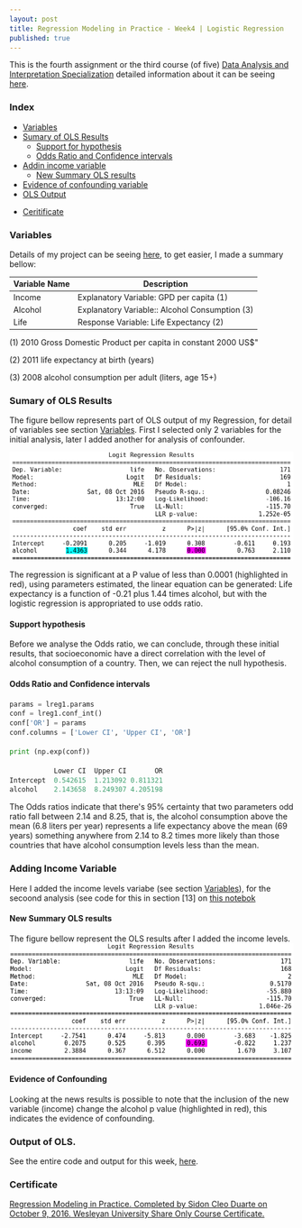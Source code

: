 ```yaml
---
layout: post
title: Regression Modeling in Practice - Week4 | Logistic Regression
published: true
---
```


This is the fourth assignment or the third course (of five)
[Data Analysis and Interpretation Specialization](https://www.coursera.org/specializations/data-analysis)
detailed information about it can be seeing [here](https://www.coursera.org/learn/data-visualization#).

### Index
+ [Variables](#variables)
+ [Sumary of OLS Results](#summary)
  + [Support for hypothesis](#support)
  + [Odds Ratio and Confidence intervals](#odds)
+ [Addin income variable](#add1)
  + [ New Summary OLS results](#new)
+ [Evidence of confounding variable](#evidence)
+ [OLS Output](#output)  
* [Ceritificate](#certificate)

### <a name = "variables"></a>Variables

Details of my project can be seeing
[here](https://sidon.github.io/data-visualization-week1/), to get easier, I made a summary bellow:

|Variable Name|Description|
|-------------|-----------|
|Income       |Explanatory Variable: GPD per capita (1)|
|Alcohol      |Explanatory Variable:: Alcohol Consumption (3)|
|Life         |Response Variable: Life Expectancy (2)|

(1) 2010 Gross Domestic Product per capita in constant 2000 US$"

(2) 2011 life expectancy at birth (years)

(3) 2008 alcohol consumption per adult (liters, age 15+)

### <a name = "summary"></a>Sumary of OLS Results
The figure bellow represents part of OLS output of my Regression, for detail of
variables see section [Variables](#variables).
First I selected only 2 variables for the initial analysis, later I added another for analysis of confounder.

![plot](/images/ols_bregressionw4.png)

The regression is significant at a P value of less than 0.0001 (highlighted in red), using parameters estimated,  the linear equation can be generated: Life expectancy is a function of -0.21 plus 1.44 times alcohol, but with the logistic regression is appropriated to use odds ratio.

#### <a name = "support"></a>Support hypothesis
Before we analyse the Odds ratio, we can conclude, through these initial results, that socioeconomic have a direct correlation with the level of alcohol consumption of a country. Then, we can reject the null hypothesis.

#### <a name = "odds"></a>Odds Ratio and Confidence intervals

```python
params = lreg1.params
conf = lreg1.conf_int()
conf['OR'] = params
conf.columns = ['Lower CI', 'Upper CI', 'OR']

print (np.exp(conf))

           Lower CI  Upper CI       OR
Intercept  0.542615  1.213092 0.811321
alcohol    2.143658  8.249307 4.205198
```

The Odds ratios indicate that there's 95% certainty that two parameters odd ratio fall between 2.14 and 8.25, that is, the alcohol consumption above the mean (6.8 liters per year) represents a life expectancy above the mean (69 years) something anywhere from 2.14 to 8.2 times more likely than those countries that have alcohol consumption levels less than the mean.

### <a name = "add1"></a>Adding Income Variable
Here I added the income levels variabe (see section [Variables](#variables)),
for the secoond analysis (see code for this in section [13] on [this notebok](https://github.com/Sidon/Sidon.github.io/blob/master/_posts/bregession-w3.ipynb)

#### <a name = "new"></a>New Summary OLS results
The figure bellow represent the OLS results after I added the income levels.
![plot](/images/ols_bregressionw4-2.png)

#### <a name = "evidence"></a>Evidence of Confounding
Looking at the news results is possible to note that the inclusion of the new variable (income) change the alcohol p value (highlighted in red), this indicates the evidence of confounding.

### <a name = "output"></a>Output of OLS.
See the entire code and output for this week,  [here](https://github.com/Sidon/Sidon.github.io/blob/master/_posts/bregession-w4.ipynb).

### <a name = "certificate"></a>Certificate
[Regression Modeling in Practice.
Completed by Sidon Cleo Duarte on October 9, 2016.
Wesleyan University
Share Only Course Certificate.](https://www.coursera.org/account/accomplishments/certificate/EL67GXA7CXJ3)
